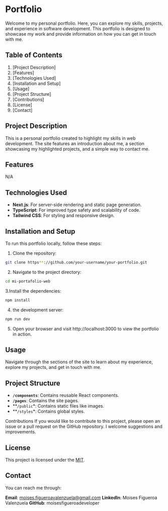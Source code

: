 # Portfolio
Welcome to my personal portfolio. Here, you can explore my skills, projects, and experience in software development.
This portfolio is designed to showcase my work and provide information on how you can get in touch with me.

## Table of Contents
1. [Project Description]
2. [Features]
3. [Technologies Used]
4. [Installation and Setup]
5. [Usage]
6. [Project Structure]
7. [Contributions]
8. [License]
9. [Contact]

## Project Description
This is a personal portfolio created to highlight my skills in web development. The site features an introduction
about me, a section showcasing my highlighted projects, and a simple way to contact me.

## Features

N/A

## Technologies Used
- **Next.js**: For server-side rendering and static page generation.
- **TypeScript**: For improved type safety and scalability of code.
- **Tailwind CSS**: For styling and responsive design.

## Installation and Setup

To run this portfolio locally, follow these steps:

1. Clone the repository:

  ```zsh
  git clone https**://github.com/your-username/your-portfolio.git
  ```

2. Navigate to the project directory:

  ```zsh
  cd mi-portafolio-web
  ```

3.Install the dependencies:

```zsh
npm install
```

4. the development server:

  ```zsh
  npm run dev
  ```

5. Open your browser and visit http://localhost:3000 to view the portfolio in action.

## Usage
Navigate through the sections of the site to learn about my experience, explore my projects, and get in touch with me.

## Project Structure
- **`/components`**: Contains reusable React components.
- **`/pages`**: Contains the site pages.
- **`/public`*: Contains static files like images.
- **`/styles`*: Contains global styles.

Contributions
If you would like to contribute to this project, please open an issue or a pull request on the GitHub repository. I welcome suggestions and improvements.

## License
This project is licensed under the [MIT](License).

## Contact
You can reach me through:

**Email**: moises.figueroavalenzuela@gmail.com
**LinkedIn**: Moises Figueroa Valenzuela
**GitHub**: moisesfigueroadeveloper

